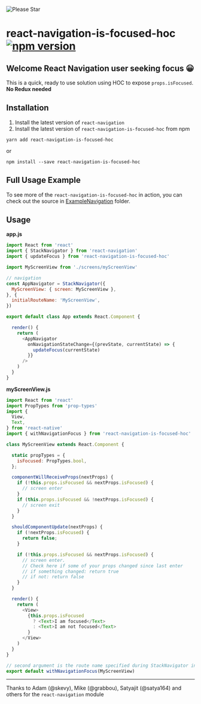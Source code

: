 ![Please Star](http://pmachowski.github.io/ghh/images/please_star_project.jpg)

# react-navigation-is-focused-hoc [![npm version](https://badge.fury.io/js/react-navigation-is-focused-hoc.svg)](https://badge.fury.io/js/react-navigation-is-focused-hoc)

## Welcome React Navigation user seeking focus 😀

This is a quick, ready to use solution using HOC to expose `props.isFocused`. **No Redux needed**

## Installation

1. Install the latest version of `react-navigation`
2. Install the latest version of `react-navigation-is-focused-hoc` from npm
```
yarn add react-navigation-is-focused-hoc
```
or
```
npm install --save react-navigation-is-focused-hoc
```

## Full Usage Example

To see more of the `react-navigation-is-focused-hoc` in action, you can check out the source in [ExampleNavigation](https://github.com/pmachowski/react-navigation-is-focused-hoc/tree/master/ExampleNavigation) folder.

## Usage

**app.js**
```javascript
import React from 'react'
import { StackNavigator } from 'react-navigation'
import { updateFocus } from 'react-navigation-is-focused-hoc'

import MyScreenView from './screens/myScreenView'

// navigation
const AppNavigator = StackNavigator({
  MyScreenView: { screen: MyScreenView },
}, {
  initialRouteName: 'MyScreenView',
})

export default class App extends React.Component {

  render() {
    return (
      <AppNavigator
        onNavigationStateChange={(prevState, currentState) => {
          updateFocus(currentState)
        }}
      />
    )
  }
}
```

**myScreenView.js**
```javascript
import React from 'react'
import PropTypes from 'prop-types'
import {
  View,
  Text,
} from 'react-native'
import { withNavigationFocus } from 'react-navigation-is-focused-hoc'

class MyScreenView extends React.Component {

  static propTypes = {
    isFocused: PropTypes.bool,
  };

  componentWillReceiveProps(nextProps) {
    if (!this.props.isFocused && nextProps.isFocused) {
      // screen enter
    }
    if (this.props.isFocused && !nextProps.isFocused) {
      // screen exit
    }
  }

  shouldComponentUpdate(nextProps) {
    if (!nextProps.isFocused) {
      return false;
    }

    if (!this.props.isFocused && nextProps.isFocused) {
      // screen enter.
      // Check here if some of your props changed since last enter
      // if something changed: return true
      // if not: return false
    }
  }

  render() {
    return (
      <View>
        {this.props.isFocused
          ? <Text>I am focused</Text>
          : <Text>I am not focused</Text>
        }
      </View>
    )
  }
}

// second argument is the route name specified during StackNavigator initialization.
export default withNavigationFocus(MyScreenView)
```


------------

Thanks to Adam (@skevy), Mike (@grabbou), Satyajit (@satya164) and others for the `react-navigation` module
